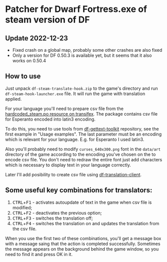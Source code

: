 # Patcher for Dwarf Fortress.exe of steam version of DF

## Update 2022-12-23

- Fixed crash on a global map, probably some other crashes are also fixed
- Only a version for DF 0.50.3 is available yet, but it seems that it also works on 0.50.4

## How to use

Just unpack `df-steam-translate-hook.zip` to the game's directory and run `df-steam-hook-launcher.exe` file. It will run the game with translation applied.

For your language you'll need to prepare csv file from the [hardcoded_steam.po resource on transifex](https://www.transifex.com/dwarf-fortress-translation/dwarf-fortress-steam/hardcoded_steam/). The package contains csv file for Esperanto encoded into latin3 encoding.

To do this, you need to use tools from [df-gettext-toolkit](https://github.com/dfint/df-gettext-toolkit) repository, see the first example in "Usage examples". The last parameter must be an encoding which is relevant for your language. E.g. for Esperanto I used latin3.

Also you'll probably need to modify `curses_640x300.png` font in the `data/art` directory of the game according to the encoding you've chosen on the to encode csv file. You don't need to redraw the entire font just add characters which is necessary to display text in your language correctly.

Later I'll add posibility to create csv file using [df-translation-client](https://github.com/dfint/df-translation-client).

## Some useful key combinations for translators:

1. <kbd>CTRL</kbd>+<kbd>F1</kbd> - activates autoupdate of text in the game when csv file is modified;
2. <kbd>CTRL</kbd>+<kbd>F2</kbd> - deactivates the previous option;
3. <kbd>CTRL</kbd>+<kbd>F3</kbd> - switches the translation off;
3. <kbd>CTRL</kbd>+<kbd>F4</kbd> - switches the translation on and updates the translation from the csv file.

When you use the first two of these combinations, you'll get a message box with a message saing that the action is completed successfully.
Sometimes the message appears on the background behind the game window, so you need to find it and press OK in it.
